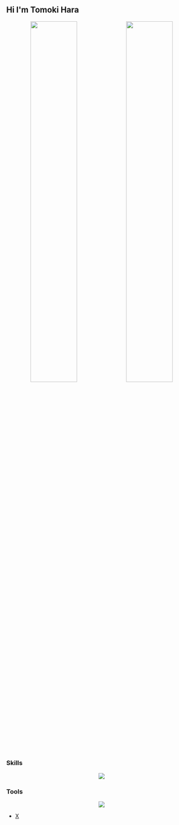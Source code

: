 ## Hi I'm Tomoki Hara

<!--
**tomo18058/tomo18058** is a ✨ _special_ ✨ repository because its `README.md` (this file) appears on your GitHub profile.

Here are some ideas to get you started:

- 🔭 I’m currently working on ...
- 🌱 I’m currently learning ...
- 👯 I’m looking to collaborate on ...
- 🤔 I’m looking for help with ...
- 💬 Ask me about ...
- 📫 How to reach me: ...
- 😄 Pronouns: ...
- ⚡ Fun fact: ...
-->

<p align="center">
  <img src="https://github-readme-stats.vercel.app/api?username=tomo18058&show_icons=true&theme=calm" width="49.5%" />
  <img src="https://github-readme-stats.vercel.app/api/top-langs/?username=tomo18058&layout=compact&theme=calm" width="49.5%" />
</p>

### Skills
<p align="center">
  <img src="https://skillicons.dev/icons?i=html,css,js,ts,python,rust,react,cpp,Objective-c" />
</p>

### Tools
<p align="center">
  <img src="https://skillicons.dev/icons?i=GitHub,vscode,visualstudio,gmail,discord"
</p>
  
- [X](https://x.com/monbran_kuri)

